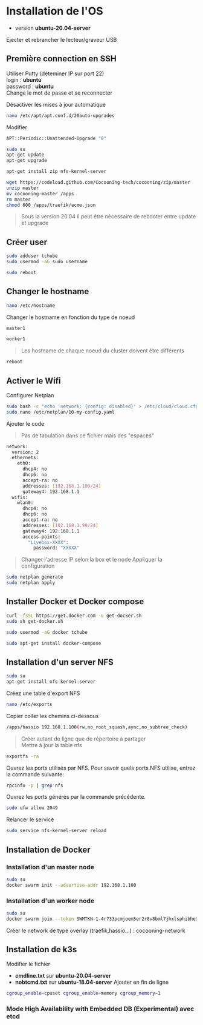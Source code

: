 # Installation de l'OS

* version __ubuntu-20.04-server__

Ejecter et rebrancher le lecteur/graveur USB

## Première connection en SSH

Utiliser Putty (déteminer IP sur port 22)  
login : __ubuntu__  
password : __ubuntu__  
Change le mot de passe et se reconnecter  

Désactiver les mises à jour automatique

```bash
nano /etc/apt/apt.conf.d/20auto-upgrades
```

Modifier

```bash
APT::Periodic::Unattended-Upgrade "0"
```

```bash
sudo su
apt-get update 
apt-get upgrade

apt-get install zip nfs-kernel-server

wget https://codeload.github.com/Cocooning-tech/cocooning/zip/master
unzip master
mv cocooning-master /apps
rm master
chmod 600 /apps/traefik/acme.json
```

> Sous la version 20.04 il peut être nécessaire de rebooter entre update et upgrade

## Créer user

```bash
sudo adduser tchube
sudo usermod -aG sudo username
```

```bash
sudo reboot
```

## Changer le hostname

```bash
nano /etc/hostname
```

Changer le hostname en fonction du type de noeud

```bash
master1
```

```bash
worker1
```

>Les hostname de chaque noeud du cluster doivent être différents

```bash
reboot
```

## Activer le Wifi

Configurer Netplan  

```bash
sudo bash -c "echo 'network: {config: disabled}' > /etc/cloud/cloud.cfg.d/99-disable-network-config.cfg"
sudo nano /etc/netplan/10-my-config.yaml
```

Ajouter le code  
>Pas de tabulation dans ce fichier mais des "espaces"

```bash
network:
  version: 2
  ethernets:
    eth0:
      dhcp4: no
      dhcp6: no
      accept-ra: no
      addresses: [192.168.1.100/24]
      gateway4: 192.168.1.1
  wifis:
    wlan0:
      dhcp4: no
      dhcp6: no
      accept-ra: no
      addresses: [192.168.1.99/24]
      gateway4: 192.168.1.1
      access-points:
        "Livebox-XXXX":
          password: "XXXXX"
```

> Changer l'adresse IP selon la box et le node
Appliquer la configuration  

```bash
sudo netplan generate
sudo netplan apply
```

## Installer Docker et Docker compose

```bash
curl -fsSL https://get.docker.com -o get-docker.sh
sudo sh get-docker.sh
```

```bash
sudo usermod -aG docker tchube
```

```bash
sudo apt-get install docker-compose
```

## Installation d'un server NFS

```bash
sudo su
apt-get install nfs-kernel-server
```

Créez une table d'export NFS

```bash
nano /etc/exports
```

Copier coller les chemins ci-dessous

```bash
/apps/hassio 192.168.1.100(rw,no_root_squash,aync,no_subtree_check)
```  

> Créer autant de ligne que de répertoire à partager  
Mettre à jour la table nfs

```bash
exportfs -ra
```

Ouvrez les ports utilisés par NFS.
Pour savoir quels ports NFS utilise, entrez la commande suivante:

```bash
rpcinfo -p | grep nfs
```

Ouvrez les ports générés par la commande précédente.

```bash
sudo ufw allow 2049
```

Relancer le service

```bash
sudo service nfs-kernel-server reload
```

## Installation de Docker

### Installation d'un master node

```bash
sudo su
docker swarm init --advertise-addr 192.168.1.100
```

### Installation d'un worker node

```bash
sudo su
docker swarm join --token SWMTKN-1-4r733pcmjoem5er2r8v8bml7jhxlsphibhe3wftcycy5gw5z5i-drfkkg3p41na68fltnjtc0kjj 192.168.1.100:2377
```

Créer le network de type overlay (traefik,hassio...) : cocooning-network

## Installation de k3s  

Modifier le fichier

* __cmdline.txt__ sur __ubuntu-20.04-server__
* __nobtcmd.txt__ sur __ubuntu-18.04-server__
Ajouter en fin de ligne

```bash
cgroup_enable=cpuset cgroup_enable=memory cgroup_memory=1
```

### Mode High Availability with Embedded DB (Experimental) avec etcd
